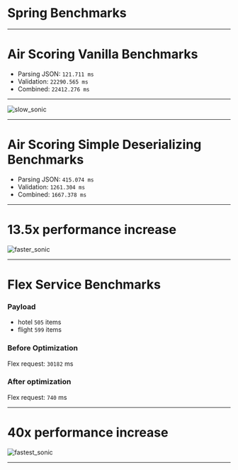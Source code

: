 # Spring Benchmarks

---

# Air Scoring Vanilla Benchmarks
- Parsing JSON: `121.711 ms`
- Validation: `22290.565 ms`
- Combined: `22412.276 ms`

---

![slow_sonic](https://media.giphy.com/media/nPUEt1o4g7QL6/giphy.gif)

---

# Air Scoring Simple Deserializing Benchmarks
- Parsing JSON: `415.074 ms`
- Validation: `1261.304 ms`
- Combined: `1667.378 ms`

---

# 13.5x performance increase
![faster_sonic](https://media0.giphy.com/media/pVe8bu4l12iT6/giphy.gif)

---

# Flex Service Benchmarks

### Payload
- hotel `505` items
- flight `599` items

### Before Optimization
Flex request: `30182` ms

### After optimization
Flex request: `740` ms

---

# 40x performance increase
![fastest_sonic](http://1.bp.blogspot.com/-6QqtZ3rY1KE/VJHGS_a79oI/AAAAAAAABfc/3rmLg07hdvo/s1600/tumblr_mo4zonw6Ck1rky5lmo1_400.gif)

---

